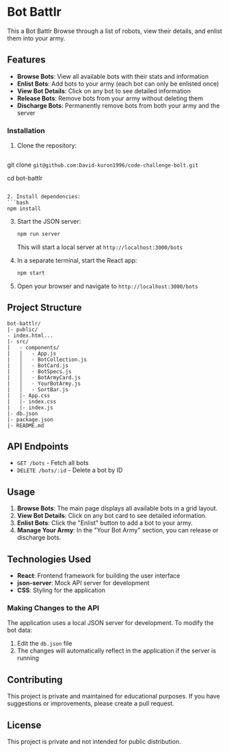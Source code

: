

# Bot Battlr

This a Bot Battlr Browse through a list of robots, view their details, and enlist them into your army.



## Features

- **Browse Bots**: View all available bots with their stats and information
- **Enlist Bots**: Add bots to your army (each bot can only be enlisted once)
- **View Bot Details**: Click on any bot to see detailed information
- **Release Bots**: Remove bots from your army without deleting them
- **Discharge Bots**: Permanently remove bots from both your army and the server


### Installation

1. Clone the repository:
   ```bash

  git clone `git@github.com:David-kuron1996/code-challenge-bolt.git`

   cd bot-battlr
   ```

2. Install dependencies:
   ```bash
   npm install
   ```

3. Start the JSON server:
   ```bash
   npm run server
   ```
   This will start a local server at `http://localhost:3000/bots`

4. In a separate terminal, start the React app:
   ```bash
   npm start
   ```

5. Open your browser and navigate to `http://localhost:3000/bots`

## Project Structure

```
bot-battlr/
|- public/
- index.html...
|- src/
|   - components/
|   │   - App.js
|   │   - BotCollection.js
|   │   - BotCard.js
|   │   - BotSpecs.js
|   │   - BotArmyCard.js
|   │   - YourBotArmy.js
|   │   - SortBar.js
|   |- App.css
|   |- index.css
|   |- index.js
|- db.json
|- package.json
|- README.md
```

## API Endpoints

- `GET /bots` - Fetch all bots
- `DELETE /bots/:id` - Delete a bot by ID

## Usage

1. **Browse Bots**: The main page displays all available bots in a grid layout.
2. **View Bot Details**: Click on any bot card to see detailed information.
3. **Enlist Bots**: Click the "Enlist" button to add a bot to your army.
4. **Manage Your Army**: In the "Your Bot Army" section, you can release or discharge bots.

## Technologies Used

- **React**: Frontend framework for building the user interface
- **json-server**: Mock API server for development
- **CSS**: Styling for the application


### Making Changes to the API

The application uses a local JSON server for development. To modify the bot data:

1. Edit the `db.json` file
2. The changes will automatically reflect in the application if the server is running

## Contributing

This project is private and maintained for educational purposes. If you have suggestions or improvements, please create a pull request.

## License

This project is private and not intended for public distribution.

